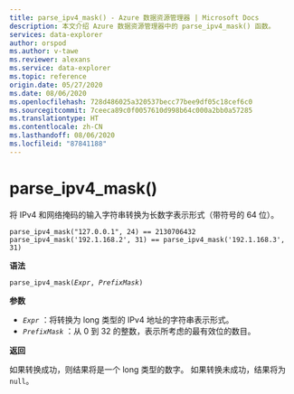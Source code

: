 ```yaml
---
title: parse_ipv4_mask() - Azure 数据资源管理器 | Microsoft Docs
description: 本文介绍 Azure 数据资源管理器中的 parse_ipv4_mask() 函数。
services: data-explorer
author: orspod
ms.author: v-tawe
ms.reviewer: alexans
ms.service: data-explorer
ms.topic: reference
origin.date: 05/27/2020
ms.date: 08/06/2020
ms.openlocfilehash: 728d486025a320537becc77bee9df05c18cef6c0
ms.sourcegitcommit: 7ceeca89c0f0057610d998b64c000a2bb0a57285
ms.translationtype: HT
ms.contentlocale: zh-CN
ms.lasthandoff: 08/06/2020
ms.locfileid: "87841188"
---
```

# <a name="parse_ipv4_mask"></a>parse_ipv4_mask()

将 IPv4 和网络掩码的输入字符串转换为长数字表示形式（带符号的 64 位）。

```kusto
parse_ipv4_mask("127.0.0.1", 24) == 2130706432
parse_ipv4_mask('192.1.168.2', 31) == parse_ipv4_mask('192.1.168.3', 31)
```

**语法**

`parse_ipv4_mask(`*`Expr`*`, `*`PrefixMask`*`)`

**参数**

* *`Expr`* ：将转换为 long 类型的 IPv4 地址的字符串表示形式。 
* *`PrefixMask`* ：从 0 到 32 的整数，表示所考虑的最有效位的数目。

**返回**

如果转换成功，则结果将是一个 long 类型的数字。
如果转换未成功，结果将为 `null`。
